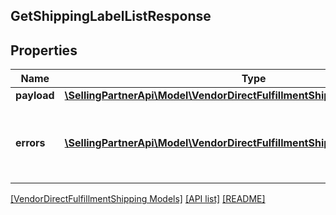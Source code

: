## GetShippingLabelListResponse

## Properties

Name | Type | Description | Notes
------------ | ------------- | ------------- | -------------
**payload** | [**\SellingPartnerApi\Model\VendorDirectFulfillmentShipping\ShippingLabelList**](ShippingLabelList.md) |  | [optional]
**errors** | [**\SellingPartnerApi\Model\VendorDirectFulfillmentShipping\Error[]**](Error.md) | A list of error responses returned when a request is unsuccessful. | [optional]

[[VendorDirectFulfillmentShipping Models]](../) [[API list]](../../Api) [[README]](../../../README.md)
